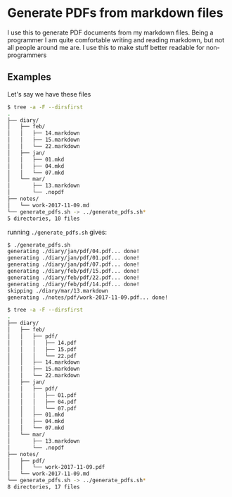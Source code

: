 # Generate PDFs from markdown files

I use this to generate PDF documents from my markdown files.
Being a programmer I am quite comfortable writing and reading markdown, but not all people around me are.
I use this to make stuff better readable for non-programmers


## Examples

Let's say we have these files
```sh
$ tree -a -F --dirsfirst
.
├── diary/
│   ├── feb/
│   │   ├── 14.markdown
│   │   ├── 15.markdown
│   │   └── 22.markdown
│   ├── jan/
│   │   ├── 01.mkd
│   │   ├── 04.mkd
│   │   └── 07.mkd
│   └── mar/
│       ├── 13.markdown
│       └── .nopdf
├── notes/
│   └── work-2017-11-09.md
└── generate_pdfs.sh -> ../generate_pdfs.sh*
5 directories, 10 files
```
running `./generate_pdfs.sh` gives:

```sh
$ ./generate_pdfs.sh
generating ./diary/jan/pdf/04.pdf... done!
generating ./diary/jan/pdf/01.pdf... done!
generating ./diary/jan/pdf/07.pdf... done!
generating ./diary/feb/pdf/15.pdf... done!
generating ./diary/feb/pdf/22.pdf... done!
generating ./diary/feb/pdf/14.pdf... done!
skipping ./diary/mar/13.markdown
generating ./notes/pdf/work-2017-11-09.pdf... done!

$ tree -a -F --dirsfirst
.
├── diary/
│   ├── feb/
│   │   ├── pdf/
│   │   │   ├── 14.pdf
│   │   │   ├── 15.pdf
│   │   │   └── 22.pdf
│   │   ├── 14.markdown
│   │   ├── 15.markdown
│   │   └── 22.markdown
│   ├── jan/
│   │   ├── pdf/
│   │   │   ├── 01.pdf
│   │   │   ├── 04.pdf
│   │   │   └── 07.pdf
│   │   ├── 01.mkd
│   │   ├── 04.mkd
│   │   └── 07.mkd
│   └── mar/
│       ├── 13.markdown
│       └── .nopdf
├── notes/
│   ├── pdf/
│   │   └── work-2017-11-09.pdf
│   └── work-2017-11-09.md
└── generate_pdfs.sh -> ../generate_pdfs.sh*
8 directories, 17 files
```
